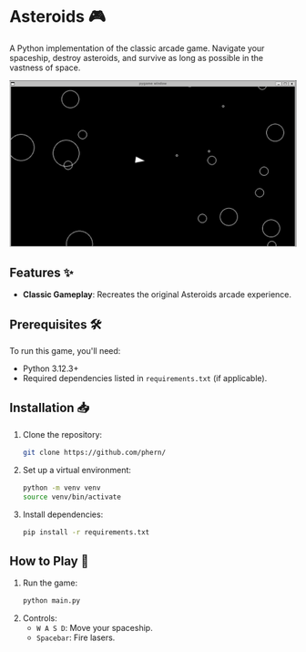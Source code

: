 # Asteroids 🎮

A Python implementation of the classic arcade game. Navigate your spaceship, destroy asteroids, and survive as long as possible in the vastness of space.

![Gameplay Preview](/screenshot.png) 

## Features ✨
- **Classic Gameplay**: Recreates the original Asteroids arcade experience.

## Prerequisites 🛠️
To run this game, you'll need:
- Python 3.12.3+
- Required dependencies listed in `requirements.txt` (if applicable).

## Installation 📥
1. Clone the repository:
   ```bash
   git clone https://github.com/phern/
2. Set up a virtual environment:
   ```bash
   python -m venv venv
   source venv/bin/activate
3. Install dependencies:
   ```bash
   pip install -r requirements.txt

## How to Play 🚀
1. Run the game:
   ```bash
   python main.py
2. Controls:
   - ```W A S D```: Move your spaceship.
   - ```Spacebar```: Fire lasers.
